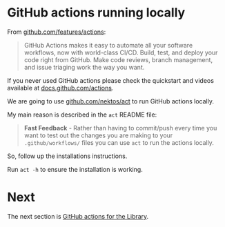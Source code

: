 # GitHub actions running locally

From [github.com/features/actions](https://github.com/features/actions):

> GitHub Actions makes it easy to automate all your software workflows, now 
with world-class CI/CD. Build, test, and deploy your code right from GitHub.
Make code reviews, branch management, and issue triaging work the way you want.

If you never used GitHub actions please check the quickstart and videos 
available at [docs.github.com/actions](https://docs.github.com/actions).

We are going to use [github.com/nektos/act](https://github.com/nektos/act) to
run GitHub actions locally.

My main reason is described in the `act` README file:

> __Fast Feedback__ - Rather than having to commit/push every time you want to 
test out the changes you are making to your `.github/workflows/` files you can
use `act` to run the actions locally.

So, follow up the installations instructions.

Run `act -h` to ensure the installation is working.

# Next
 
The next section is
[GitHub actions for the Library](it2-github-actions-for-the-library.md).

